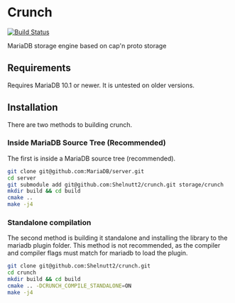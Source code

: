 # Crunch

[![Build Status](https://travis-ci.org/Shelnutt2/crunch.svg?branch=master)](https://travis-ci.org/Shelnutt2/crunch)

MariaDB storage engine based on cap'n proto storage

## Requirements

Requires MariaDB 10.1 or newer. It is untested on older versions.

## Installation

There are two methods to building crunch.

### Inside MariaDB Source Tree (Recommended)
The first is inside a MariaDB source tree (recommended).

```bash
git clone git@github.com:MariaDB/server.git
cd server
git submodule add git@github.com:Shelnutt2/crunch.git storage/crunch
mkdir build && cd build
cmake ..
make -j4
```

### Standalone compilation

The second method is building it standalone and
installing the library to the mariadb plugin folder.
This method is not recommended, as the compiler and
compiler flags must match for mariadb to load the plugin.

```bash
git clone git@github.com:Shelnutt2/crunch.git
cd crunch
mkdir build && cd build
cmake .. -DCRUNCH_COMPILE_STANDALONE=ON
make -j4
```
